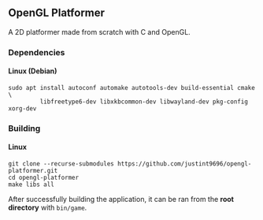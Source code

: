 ## OpenGL Platformer
A 2D platformer made from scratch with C and OpenGL. 

### Dependencies
#### Linux (Debian) 
```
sudo apt install autoconf automake autotools-dev build-essential cmake \
         libfreetype6-dev libxkbcommon-dev libwayland-dev pkg-config xorg-dev
```

### Building
#### Linux
```
git clone --recurse-submodules https://github.com/justint9696/opengl-platformer.git
cd opengl-platformer
make libs all
```

After successfully building the application, it can be ran from the **root directory** with ```bin/game```.
